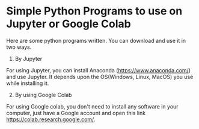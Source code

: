 # Simple Python Programs to use on Jupyter or Google Colab 
Here are some python programs written. You can download and use it in two ways. 

1) By Jupyter

  For using Jupyter, you can install Anaconda (https://www.anaconda.com/) and use Jupyter. It depends upon the OS(Windows, Linux, MacOS) you use while installing it. 
  
2) By using Google Colab

  For using Google colab, you don't need to install any software in your computer, just have a Google account and open this link https://colab.research.google.com/.
